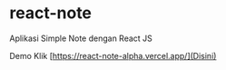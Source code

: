 # react-note
Aplikasi Simple Note dengan React JS

Demo Klik [https://react-note-alpha.vercel.app/](Disini)
